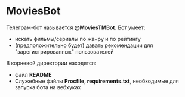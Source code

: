 # MoviesBot

Телеграм-бот называется **@MoviesTMBot**. Бот умеет:
- искать фильмы/сериалы по жанру и по рейтингу
- (предположительно будет) давать рекомендации для "зарегистрированных" пользователей

В корневой директории находятся:
- файл **README**
- Служебные файлы **Procfile, requirements.txt**, необходимые для запуска бота на вебхуках
